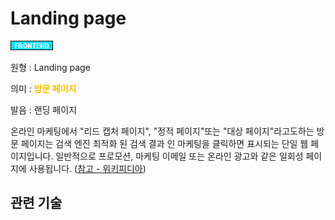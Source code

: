 <d-title>

# Landing page

</d-title>

<d-label>

<d-inner>

![Frontend](../2TAT1C/Label_Frontend.png)

</d-inner>

</d-label>

<d-origin>

원형 : Landing page

</d-origin>

<d-mean>

의미  : <span style="color:#FFBF00; font-weight:bold;">방문 페이지</span>

</d-mean>

<d-pronunciation>

발음 : 랜딩 페이지

</d-pronunciation>

<d-content>

온라인 마케팅에서 "리드 캡처 페이지", "정적 페이지"또는 "대상 페이지"라고도하는 방문 페이지는 검색 엔진 최적화 된 검색 결과 인 마케팅을 클릭하면 표시되는 단일 웹 페이지입니다. 
일반적으로 프로모션, 마케팅 이메일 또는 온라인 광고와 같은 일회성 페이지에 사용됩니다.
([참고 - 위키피디아](https://en.wikipedia.org/wiki/Landing_page))

</d-content>

## 관련 기술



